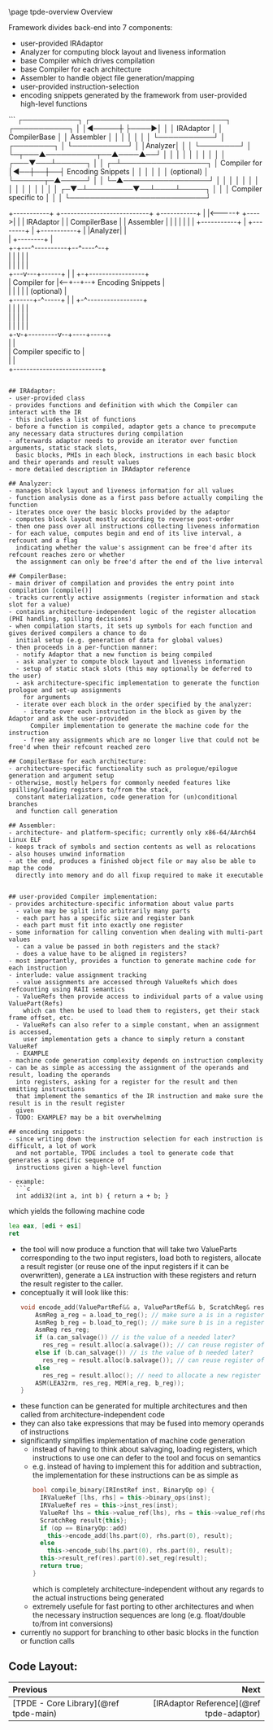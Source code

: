 \page tpde-overview Overview

Framework divides back-end into 7 components:
- user-provided IRAdaptor
- Analyzer for computing block layout and liveness information
- base Compiler which drives compilation
- base Compiler for each architecture
- Assembler to handle object file generation/mapping
- user-provided instruction-selection
- encoding snippets generated by the framework from user-provided high-level functions

<insert nice graphic here>
```
┌───────────┐      ┌───────────────────────────┐     ┌───────────┐
│           │◄─────┼                           ├────►│           │
│ IRAdaptor │      │     CompilerBase          │     │ Assembler │
│           │      │                           │     │           │
└───────────┘      │              ┌────────┐   │     └───────────┘
                   │              │Analyzer│   │                  
                   │              └────────┘   │                  
                   └─┬───▲──────────┬──▲────▲──┘                  
                     │   │          │  │    │                     
                     │   │          │  │    │                     
                 ┌───▼───┴──────┐   │  │  ┌─┴─────────────────┐   
                 │ Compiler for │◄──┼──┼──┤ Encoding Snippets │   
                 │    <arch>    │   │  │  │     (optional)    │   
                 └──────┬─▲─────┘   │  │  └─▲─────────────────┘   
                        │ │         │  │    │                     
                        │ │         │  │    │                     
                        │ │         │  │    │                     
                      ┌─▼─┴─────────▼──┴────┴─────┐               
                      │                           │               
                      │ Compiler specific to <IR> │               
                      │                           │               
                      └───────────────────────────┘                  
				
+-----------+      +---------------------------+     +-----------+
|           |<-----+                           +---->|           |
| IRAdaptor |      |     CompilerBase          |     | Assembler |
|           |      |                           |     |           |
+-----------+      |              +--------+   |     +-----------+
                   |              |Analyzer|   |                  
                   |              +--------+   |                  
                   +-+---^----------+--^----^--+                  
                     |   |          |  |    |                     
                     |   |          |  |    |                     
                 +---v---+------+   |  |  +-+-----------------+   
                 | Compiler for |<--+--+--+ Encoding Snippets |   
                 |    <arch>    |   |  |  |     (optional)    |   
                 +------+-^-----+   |  |  +-^-----------------+   
                        | |         |  |    |                     
                        | |         |  |    |                     
                        | |         |  |    |                     
                      +-v-+---------v--+----+-----+               
                      |                           |               
                      | Compiler specific to <IR> |               
                      |                           |               
                      +---------------------------+               
```

## IRAdaptor:
- user-provided class
- provides functions and definition with which the Compiler can interact with the IR
- this includes a list of functions
- before a function is compiled, adaptor gets a chance to precompute any necessary data structures during compilation
- afterwards adaptor needs to provide an iterator over function arguments, static stack slots,
  basic blocks, PHIs in each block, instructions in each basic block and their operands and result values
- more detailed description in IRAdaptor reference

## Analyzer:
- manages block layout and liveness information for all values
- function analysis done as a first pass before actually compiling the function
- iterates once over the basic blocks provided by the adaptor
- computes block layout mostly according to reverse post-order
- then one pass over all instructions collecting liveness information
- for each value, computes begin and end of its live interval, a refcount and a flag
  indicating whether the value's assignment can be free'd after its refcount reaches zero or whether
  the assignment can only be free'd after the end of the live interval

## CompilerBase:
- main driver of compilation and provides the entry point into compilation [compile()]
- tracks currently active assignments (register information and stack slot for a value)
- contains architecture-independent logic of the register allocation (PHI handling, spilling decisions)
- when compilation starts, it sets up symbols for each function and gives derived compilers a chance to do
  initial setup (e.g. generation of data for global values)
- then proceeds in a per-function manner:
  - notify Adaptor that a new function is being compiled
  - ask analyzer to compute block layout and liveness information
  - setup of static stack slots (this may optionally be deferred to the user)
  - ask architecture-specific implementation to generate the function prologue and set-up assignments
    for arguments
  - iterate over each block in the order specified by the analyzer:
    - iterate over each instruction in the block as given by the Adaptor and ask the user-provided
	  Compiler implementation to generate the machine code for the instruction
	- free any assignments which are no longer live that could not be free'd when their refcount reached zero

## CompilerBase for each architecture:
- architecture-specific functionality such as prologue/epilogue generation and argument setup
- otherwise, mostly helpers for commonly needed features like spilling/loading registers to/from the stack,
  constant materialization, code generation for (un)conditional branches
  and function call generation
  
## Assembler:
- architecture- and platform-specific; currently only x86-64/AArch64 Linux ELF
- keeps track of symbols and section contents as well as relocations
- also houses unwind information
- at the end, produces a finished object file or may also be able to map the code 
  directly into memory and do all fixup required to make it executable
 
 
## user-provided Compiler implementation:
- provides architecture-specific information about value parts
  - value may be split into arbitrarily many parts
  - each part has a specific size and register bank
  - each part must fit into exactly one register
- some information for calling convention when dealing with multi-part values
  - can a value be passed in both registers and the stack?
  - does a value have to be aligned in registers?
- most importantly, provides a function to generate machine code for each instruction
- interlude: value assignment tracking
  - value assignments are accessed through ValueRefs which does refcounting using RAII semantics
  - ValueRefs then provide access to individual parts of a value using ValuePart(Refs)
    which can then be used to load them to registers, get their stack frame offset, etc.
  - ValueRefs can also refer to a simple constant, when an assignment is accessed,
    user implementation gets a chance to simply return a constant ValueRef
  - EXAMPLE
- machine code generation complexity depends on instruction complexity
- can be as simple as accessing the assignment of the operands and result, loading the operands
  into registers, asking for a register for the result and then emitting instructions
  that implement the semantics of the IR instruction and make sure the result is in the result register
  given
- TODO: EXAMPLE? may be a bit overwhelming
  
## encoding snippets:
- since writing down the instruction selection for each instruction is difficult, a lot of work
  and not portable, TPDE includes a tool to generate code that generates a specific sequence of
  instructions given a high-level function
  
- example:
  ```c
  int addi32(int a, int b) { return a + b; }
  ```
  which yields the following machine code
  ```asm
  lea eax, [edi + esi]
  ret
  ```
  
  - the tool will now produce a function that will take two ValueParts corresponding to the two input registers,
    load both to registers, allocate a result register (or reuse one of the input registers if it can be overwritten),
	generate a `LEA` instruction with these registers and return the result register to the caller.
  - conceptually it will look like this:
    ```cpp
	void encode_add(ValuePartRef&& a, ValuePartRef&& b, ScratchReg& result) {
	    AsmReg a_reg = a.load_to_reg(); // make sure a is in a register
		AsmReg b_reg = b.load_to_reg(); // make sure b is in a register
		AsmReg res_reg;
		if (a.can_salvage()) // is the value of a needed later?
		  res_reg = result.alloc(a.salvage()); // can reuse register of a
		else if (b.can_salvage()) // is the value of b needed later?
		  res_reg = result.alloc(b.salvage()); // can reuse register of b
		else
		  res_reg = result.alloc(); // need to allocate a new register
		ASM(LEA32rm, res_reg, MEM(a_reg, b_reg));
	}
	```
  - these function can be generated for multiple architectures and then called from architecture-independent code
  - they can also take expressions that may be fused into memory operands of instructions
  - significantly simplifies implementation of machine code generation
    - instead of having to think about salvaging, loading registers, which instructions to use
	  one can defer to the tool and focus on semantics
	- e.g. instead of having to implement this for addition and subtraction, the implementation
	  for these instructions can be as simple as
	  ```cpp
	  bool compile_binary(IRInstRef inst, BinaryOp op) {
	    IRValueRef [lhs, rhs] = this->binary_ops(inst);
		IRValueRef res = this->inst_res(inst);
		ValueRef lhs = this->value_ref(lhs), rhs = this->value_ref(rhs);
		ScratchReg result{this};
		if (op == BinaryOp::add)
		  this->encode_add(lhs.part(0), rhs.part(0), result);
		else
		  this->encode_sub(lhs.part(0), rhs.part(0), result);
		this->result_ref(res).part(0).set_reg(result);
		return true;
	  }
	  ```
	  which is completely architecture-independent without any regards to the actual instructions
	  being generated
	- extremely usefule for fast porting to other architectures and when
	  the necessary instruction sequences are long (e.g. float/double to/from int conversions)
  - currently no support for branching to other basic blocks in the function
	  or function calls
	
  
## Code Layout:

<div class="section_buttons">
 
| Previous          |                              Next |
|:------------------|----------------------------------:|
| [TPDE - Core Library](@ref tpde-main) | [IRAdaptor Reference](@ref tpde-adaptor) |
 
</div>

